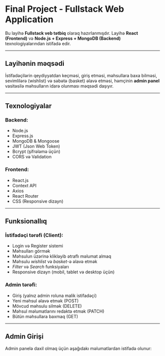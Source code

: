 # Final Project - Fullstack Web Application

Bu layihə **Fullstack veb tətbiq** olaraq hazırlanmışdır. Layihə **React (Frontend)** və **Node.js + Express + MongoDB (Backend)** texnologiyalarından istifadə edir.

---

##  Layihənin məqsədi
İstifadəçilərin qeydiyyatdan keçməsi, giriş etməsi, məhsullara baxa bilməsi, sevimlilərə (wishlist) və səbətə (basket) əlavə etməsi, həmçinin **admin panel** vasitəsilə məhsulların idarə olunması məqsədi daşıyır.

---

##  Texnologiyalar

###  Backend:
- Node.js  
- Express.js  
- MongoDB & Mongoose  
- JWT (Json Web Token)  
- Bcrypt (şifrələmə üçün)  
- CORS və Validation

###  Frontend:
- React.js  
- Context API  
- Axios  
- React Router  
- CSS (Responsive dizayn)  

---

##  Funksionallıq

###  İstifadəçi tərəfi (Client):
- Login və Register sistemi
- Məhsulları görmək
- Məhsulun üzərinə klikləyib ətraflı məlumat almaq
- Məhsulu *wishlist* və *basket*-ə əlavə etmək
- *Filter* və *Search* funksiyaları
- Responsive dizayn (mobil, tablet və desktop üçün)

###  Admin tərəfi:
- Giriş (yalnız admin roluna malik istifadəçi)
- Yeni məhsul əlavə etmək (POST)
- Mövcud məhsulu silmək (DELETE)
- Məhsul məlumatlarını redaktə etmək (PATCH)
- Bütün məhsullara baxmaq (GET)

---

##  Admin Girişi
Admin panelə daxil olmaq üçün aşağıdakı məlumatlardan istifadə olunur:

